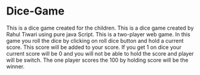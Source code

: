 # Dice-Game
This is a dice game created for the children.
This is a dice game created by Rahul Tiwari using pure java Script.
This is a two-player web game. 
In this game you roll the dice by clicking on roll dice button and hold a current score. 
This score will be added to your score. 
If you get 1 on dice your current score will be 0 and you will not be able to hold the score and player will be switch. 
The one player scores the 100 by holding score will be the winner.

